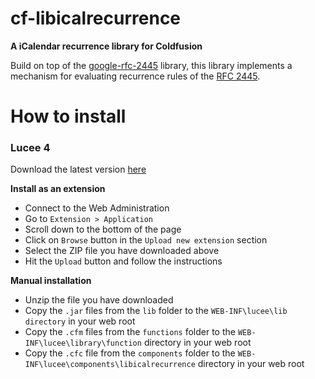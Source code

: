 # cf-libicalrecurrence

__A iCalendar recurrence library for Coldfusion__

Build on top of the [google-rfc-2445](https://code.google.com/p/google-rfc-2445/) library, this library implements a mechanism for evaluating recurrence rules of the [RFC 2445](https://www.ietf.org/rfc/rfc2445.txt).

# How to install

### Lucee 4

Download the latest version [here](https://github.com/jbvanzuylen/cf-libicalrecurrence/releases/download/v0.1.0/cf-libicalrecurrence-ext.zip)

__Install as an extension__

* Connect to the Web Administration
* Go to `Extension > Application`
* Scroll down to the bottom of the page
* Click on `Browse` button in the `Upload new extension` section
* Select the ZIP file you have downloaded above
* Hit the `Upload` button and follow the instructions

__Manual installation__

* Unzip the file you have downloaded 
* Copy the `.jar` files from the `lib` folder to the `WEB-INF\lucee\lib directory` in your web root
* Copy the `.cfm` files from the `functions` folder to the `WEB-INF\lucee\library\function` directory in your web root
* Copy the `.cfc` file from the `components` folder to the `WEB-INF\lucee\components\libicalrecurrence` directory in your web root
